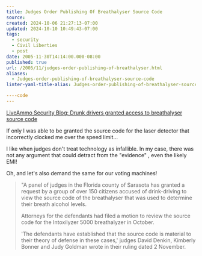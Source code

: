 ```yaml
---
title: Judges Order Publishing Of Breathalyser Source Code
source: 
created: 2024-10-06 21:27:13-07:00
updated: 2024-10-10 10:49:43-07:00
tags:
  - security
  - Civil Liberties
  - post
date: 2005-11-30T14:14:00.000-08:00
published: true
url: /2005/11/judges-order-publishing-of-breathalyser.html
aliases:
  - Judges-order-publishing-of-breathalyser-source-code
linter-yaml-title-alias: Judges-order-publishing-of-breathalyser-source-code

----code
---
```



[LiveAmmo Security Blog: Drunk drivers granted access to breathalyser source code](https://liveammo.blogspot.com/2005/11/drunk-drivers-granted-access-to.html "LiveAmmo Security Blog: Drunk drivers granted access to breathalyser source code")  
  
If only I was able to be granted the source code for the laser detector that incorrectly clocked me over the speed limit...  
  
I like when judges don't treat technology as infallible. In my case, there was not any argument that could detract from the "evidence" , even the likely EMI!  
  
Oh, and let's also demand the same for our voting machines!  
  

>   
> "A panel of judges in the Florida county of Sarasota has granted a request by a group of over 150 citizens accused of drink-driving to view the source code of the breathalyser that was used to determine their breath alcohol levels.  
>   
> Attorneys for the defendants had filed a motion to review the source code for the Intoxilyzer 5000 breathalyzer in October.  
>   
> 'The defendants have established that the source code is material to their theory of defense in these cases,' judges David Denkin, Kimberly Bonner and Judy Goldman wrote in their ruling dated 2 November.